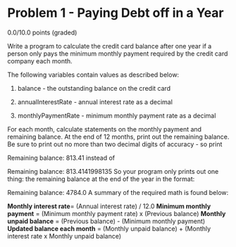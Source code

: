 # Problem 1 - Paying Debt off in a Year

0.0/10.0 points (graded)

Write a program to calculate the credit card balance after one year if a person only pays the minimum monthly payment required by the credit card company each month.

The following variables contain values as described below:

1. balance - the outstanding balance on the credit card

2. annualInterestRate - annual interest rate as a decimal

3. monthlyPaymentRate - minimum monthly payment rate as a decimal

For each month, calculate statements on the monthly payment and remaining balance. At the end of 12 months, print out the remaining balance. Be sure to print out no more than two decimal digits of accuracy - so print

Remaining balance: 813.41
instead of

Remaining balance: 813.4141998135 
So your program only prints out one thing: the remaining balance at the end of the year in the format:

Remaining balance: 4784.0
A summary of the required math is found below:

**Monthly interest rate**= (Annual interest rate) / 12.0
**Minimum monthly payment** = (Minimum monthly payment rate) x (Previous balance)
**Monthly unpaid balance** = (Previous balance) - (Minimum monthly payment)
**Updated balance each month** = (Monthly unpaid balance) + (Monthly interest rate x Monthly unpaid balance)